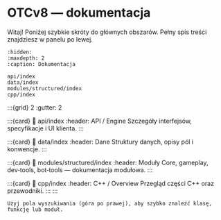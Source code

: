 # OTCv8 — dokumentacja

Witaj! Poniżej szybkie skróty do głównych obszarów. Pełny spis treści znajdziesz w panelu po lewej.

```{toctree}
:hidden:
:maxdepth: 2
:caption: Dokumentacja

api/index
data/index
modules/structured/index
cpp/index
```

:::{grid} 2
:gutter: 2

:::{card}
:link: api/index
:header: API / Engine
Szczegóły interfejsów, specyfikacje i UI klienta.
:::

:::{card}
:link: data/index
:header: Dane
Struktury danych, opisy pól i konwencje.
:::

:::{card}
:link: modules/structured/index
:header: Moduły
Core, gameplay, dev‑tools, bot‑tools — dokumentacja modułowa.
:::

:::{card}
:link: cpp/index
:header: C++ / Overview
Przegląd części C++ oraz przewodniki.
:::
:::

```{admonition} Wskazówka
Użyj pola wyszukiwania (góra po prawej), aby szybko znaleźć klasę, funkcję lub moduł.
```
